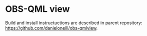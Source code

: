 # OBS-QML view

Build and install instructuctions are described in parent repository: https://github.com/danieloneill/obs-qmlview.
